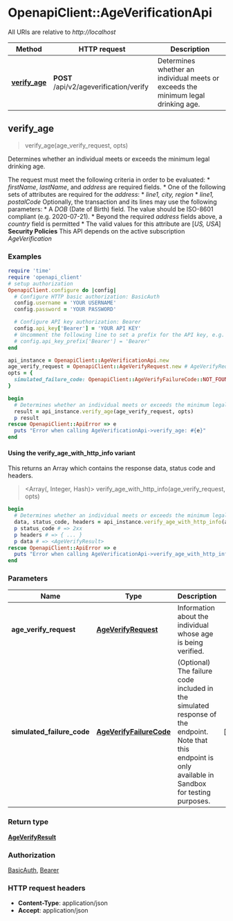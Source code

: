# OpenapiClient::AgeVerificationApi

All URIs are relative to *http://localhost*

| Method | HTTP request | Description |
| ------ | ------------ | ----------- |
| [**verify_age**](AgeVerificationApi.md#verify_age) | **POST** /api/v2/ageverification/verify | Determines whether an individual meets or exceeds the minimum legal drinking age. |


## verify_age

> <AgeVerifyResult> verify_age(age_verify_request, opts)

Determines whether an individual meets or exceeds the minimum legal drinking age.

The request must meet the following criteria in order to be evaluated: * *firstName*, *lastName*, and *address* are required fields. * One of the following sets of attributes are required for the *address*:   * *line1, city, region*   * *line1, postalCode*  Optionally, the transaction and its lines may use the following parameters: * A *DOB* (Date of Birth) field. The value should be ISO-8601 compliant (e.g. 2020-07-21). * Beyond the required *address* fields above, a *country* field is permitted   * The valid values for this attribute are [*US, USA*]  **Security Policies** This API depends on the active subscription *AgeVerification*

### Examples

```ruby
require 'time'
require 'openapi_client'
# setup authorization
OpenapiClient.configure do |config|
  # Configure HTTP basic authorization: BasicAuth
  config.username = 'YOUR USERNAME'
  config.password = 'YOUR PASSWORD'

  # Configure API key authorization: Bearer
  config.api_key['Bearer'] = 'YOUR API KEY'
  # Uncomment the following line to set a prefix for the API key, e.g. 'Bearer' (defaults to nil)
  # config.api_key_prefix['Bearer'] = 'Bearer'
end

api_instance = OpenapiClient::AgeVerificationApi.new
age_verify_request = OpenapiClient::AgeVerifyRequest.new # AgeVerifyRequest | Information about the individual whose age is being verified.
opts = {
  simulated_failure_code: OpenapiClient::AgeVerifyFailureCode::NOT_FOUND # AgeVerifyFailureCode | (Optional) The failure code included in the simulated response of the endpoint. Note that this endpoint is only available in Sandbox for testing purposes.
}

begin
  # Determines whether an individual meets or exceeds the minimum legal drinking age.
  result = api_instance.verify_age(age_verify_request, opts)
  p result
rescue OpenapiClient::ApiError => e
  puts "Error when calling AgeVerificationApi->verify_age: #{e}"
end
```

#### Using the verify_age_with_http_info variant

This returns an Array which contains the response data, status code and headers.

> <Array(<AgeVerifyResult>, Integer, Hash)> verify_age_with_http_info(age_verify_request, opts)

```ruby
begin
  # Determines whether an individual meets or exceeds the minimum legal drinking age.
  data, status_code, headers = api_instance.verify_age_with_http_info(age_verify_request, opts)
  p status_code # => 2xx
  p headers # => { ... }
  p data # => <AgeVerifyResult>
rescue OpenapiClient::ApiError => e
  puts "Error when calling AgeVerificationApi->verify_age_with_http_info: #{e}"
end
```

### Parameters

| Name | Type | Description | Notes |
| ---- | ---- | ----------- | ----- |
| **age_verify_request** | [**AgeVerifyRequest**](AgeVerifyRequest.md) | Information about the individual whose age is being verified. |  |
| **simulated_failure_code** | [**AgeVerifyFailureCode**](.md) | (Optional) The failure code included in the simulated response of the endpoint. Note that this endpoint is only available in Sandbox for testing purposes. | [optional] |

### Return type

[**AgeVerifyResult**](AgeVerifyResult.md)

### Authorization

[BasicAuth](../README.md#BasicAuth), [Bearer](../README.md#Bearer)

### HTTP request headers

- **Content-Type**: application/json
- **Accept**: application/json


